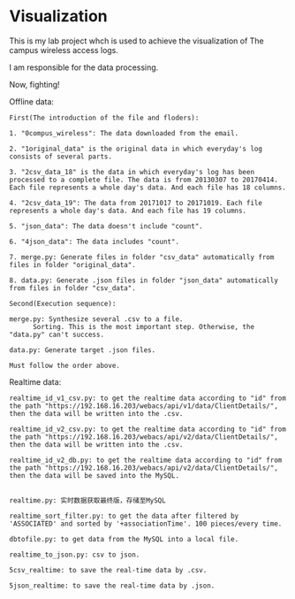 # Visualization

This is my lab project whch is used to achieve the visualization of The campus wireless access logs.

I am responsible for the data processing.

Now, fighting!

Offline data:

    First(The introduction of the file and floders):

	1. "0compus_wireless": The data downloaded from the email.

	2. "1original_data" is the original data in which everyday's log consists of several parts.

	3. "2csv_data_18" is the data in which everyday's log has been processed to a complete file. The data is from 20130307 to 20170414. Each file represents a whole day's data. And each file has 18 columns.

	4. "2csv_data_19": The data from 20171017 to 20171019. Each file represents a whole day's data. And each file has 19 columns.

	5. "json_data": The data doesn't include "count".

	6. "4json_data": The data includes "count".

	7. merge.py: Generate files in folder "csv_data" automatically from files in folder "original_data".

	8. data.py: Generate .json files in folder "json_data" automatically from files in folder "csv_data".

    Second(Execution sequence):

	merge.py: Synthesize several .csv to a file.
		  Sorting. This is the most important step. Otherwise, the "data.py" can't success.

	data.py: Generate target .json files.

	Must follow the order above.
	
Realtime data:

	realtime_id_v1_csv.py: to get the realtime data according to "id" from the path "https://192.168.16.203/webacs/api/v1/data/ClientDetails/", then the data will be written into the .csv.

	realtime_id_v2_csv.py: to get the realtime data according to "id" from the path "https://192.168.16.203/webacs/api/v2/data/ClientDetails/", then the data will be written into the .csv.

	realtime_id_v2_db.py: to get the realtime data according to "id" from the path "https://192.168.16.203/webacs/api/v2/data/ClientDetails/", then the data will be saved into the MySQL.
	
	
	realtime.py: 实时数据获取最终版，存储至MySQL

	realtime_sort_filter.py: to get the data after filtered by 'ASSOCIATED' and sorted by '+associationTime'. 100 pieces/every time.
	
	dbtofile.py: to get data from the MySQL into a local file.

	realtime_to_json.py: csv to json.

	5csv_realtime: to save the real-time data by .csv.

	5json_realtime: to save the real-time data by .json.
